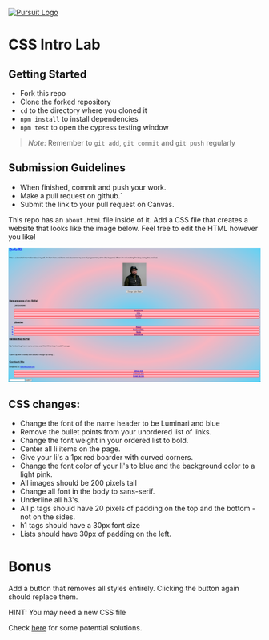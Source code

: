 [![Pursuit Logo](https://avatars1.githubusercontent.com/u/5825944?s=200&v=4)](https://pursuit.org)

# CSS Intro Lab

## Getting Started 
* Fork this repo
* Clone the forked repository
* `cd` to the directory where you cloned it
* `npm install` to install dependencies
* `npm test` to open the cypress testing window

> *Note*: Remember to `git add`, `git commit` and `git push` regularly

## Submission Guidelines
  * When finished, commit and push your work.
  * Make a pull request on github.`
  * Submit the link to your pull request on Canvas. 

This repo has an `about.html` file inside of it.  Add a CSS file that creates a website that looks like the image below.  Feel free to edit the HTML however you like!

![styledpage](./My_Personal_Website.png)

## CSS changes:

- Change the font of the name header to be Luminari and blue
- Remove the bullet points from your unordered list of links.
- Change the font weight in your ordered list to bold.
- Center all li items on the page.
- Give your li's a 1px red boarder with curved corners.
- Change the font color of your li's to blue and the background color to a light pink.
- All images should be 200 pixels tall
- Change all font in the body to sans-serif.
- Underline all h3's.
- All p tags should have 20 pixels of padding on the top and the bottom - not on the sides.
- h1 tags should have a 30px font size
- Lists should have 30px of padding on the left.

# Bonus

Add a button that removes all styles entirely.  Clicking the button again should replace them.

HINT: You may need a new CSS file

Check [here](https://stackoverflow.com/questions/19844545/replacing-css-file-on-the-fly-and-apply-the-new-style-to-the-page) for some potential solutions.
